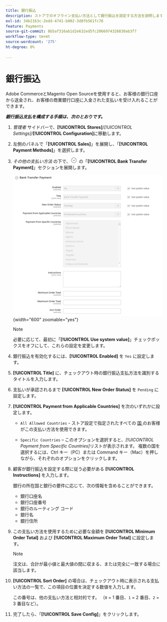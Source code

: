 ```yaml
---
title: 銀行振込
description: ストアでのオフライン支払い方法として銀行振込を設定する方法を説明します。
exl-id: 34b2163c-2edd-4741-b002-3d8fb561fc78
feature: Payments
source-git-commit: 8b5af316ab1d2e632ed5fc2066974326830ab3f7
workflow-type: tm+mt
source-wordcount: '275'
ht-degree: 0%

---
```


# 銀行振込

Adobe CommerceとMagento Open Sourceを使用すると、お客様の銀行口座から送金され、お客様の商業銀行口座に入金された支払いを受け入れることができます。

**_銀行振込支払を構成する手順は、次のとおりです。_**

1. _管理者_ サイドバーで、**[!UICONTROL Stores]**/_[!UICONTROL Settings]_/**[!UICONTROL Configuration]**&#x200B;に移動します。

1. 左側のパネルで「**[!UICONTROL Sales]**」を展開し、「**[!UICONTROL Payment Methods]**」を選択します。

1. _その他の支払い方法_ の下で、![ 拡張セレクター ](../assets/icon-display-expand.png) の「**[!UICONTROL Bank Transfer Payment]**」セクションを展開します。

   ![ 振替支払 ](../configuration-reference/sales/assets/payment-methods-bank-transfer-payment.png){width="600" zoomable="yes"}

   >[!NOTE]
   >
   >必要に応じて、最初に「**[!UICONTROL Use system value]**」チェックボックスをオフにして、これらの設定を変更します。

1. 銀行振込を有効化するには、**[!UICONTROL Enabled]** を `Yes` に設定します。

1. **[!UICONTROL Title]** に、チェックアウト時の銀行振込支払方法を識別するタイトルを入力します。

1. 支払いが承認されるまで **[!UICONTROL New Order Status]** を `Pending` に設定します。

1. **[!UICONTROL Payment from Applicable Countries]** を次のいずれかに設定します。

   - `All Allowed Countries` - ストア設定で指定されたすべての [ 国 ](../getting-started/store-details.md#country-options) のお客様がこの支払い方法を使用できます。

   - `Specific Countries` – このオプションを選択すると、_[!UICONTROL Payment from Specific Countries]_&#x200B;リストが表示されます。 複数の国を選択するには、Ctrl キー（PC）または Command キー（Mac）を押しながら、それぞれのオプションをクリックします。

1. 顧客が銀行振込を設定する際に従う必要がある **[!UICONTROL Instructions]** を入力します。

   銀行の所在国と銀行の要件に応じて、次の情報を含めることができます。

   - 銀行口座名
   - 銀行口座番号
   - 銀行のルーティング コード
   - 銀行名
   - 銀行住所

1. この支払い方法を使用するために必要な金額を **[!UICONTROL Minimum Order Total]** および **[!UICONTROL Maximum Order Total]** に設定します。

   >[!NOTE]
   >
   >注文は、合計が最小値と最大値の間に収まる、または完全に一致する場合に該当します。

1. **[!UICONTROL Sort Order]** の場合は、チェックアウト時に表示される支払い方法の一覧で、この項目の位置を決定する数値を入力します。

   この番号は、他の支払い方法と相対的です。 （`0` = 1 番目、`1` = 2 番目、`2` = 3 番目など）。

1. 完了したら、「**[!UICONTROL Save Config]**」をクリックします。
